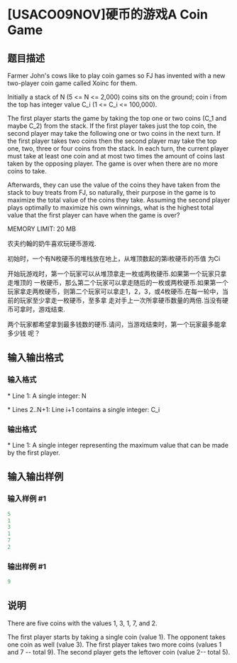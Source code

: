 # [USACO09NOV]硬币的游戏A Coin Game

## 题目描述

Farmer John's cows like to play coin games so FJ has invented with a new two-player coin game called Xoinc for them.

Initially a stack of N (5 <= N <= 2,000) coins sits on the ground; coin i from the top has integer value C\_i (1 <= C\_i <= 100,000).

The first player starts the game by taking the top one or two coins (C\_1 and maybe C\_2) from the stack. If the first player takes just the top coin, the second player may take the following one or two coins in the next turn. If the first player takes two coins then the second player may take the top one, two, three or four coins from the stack. In each turn, the current player must take at least one coin and at most two times the amount of coins last taken by the opposing player. The game is over when there are no more coins to take.

Afterwards, they can use the value of the coins they have taken from the stack to buy treats from FJ, so naturally, their purpose in the game is to maximize the total value of the coins they take. Assuming the second player plays optimally to maximize his own winnings, what is the highest total value that the first player can have when the game is over?

MEMORY LIMIT: 20 MB

农夫约翰的奶牛喜欢玩硬币游戏.

初始时，一个有N枚硬币的堆栈放在地上，从堆顶数起的第i枚硬币的币值 为Ci

开始玩游戏时，第一个玩家可以从堆顶拿走一枚或两枚硬币.如果第一个玩家只拿走堆顶的 一枚硬币，那么第二个玩家可以拿走随后的一枚或两枚硬币.如果第一个玩家拿走两枚硬币，则第二个玩家可以拿走1，2，3，或4枚硬币.在每一轮中，当前的玩家至少拿走一枚硬币，至多拿 走对手上一次所拿硬币数量的两倍.当没有硬币可拿时，游戏结束.

两个玩家都希望拿到最多钱数的硬币.请问，当游戏结束时，第一个玩家最多能拿多少钱 呢？

## 输入输出格式

### 输入格式

\* Line 1: A single integer: N

\* Lines 2..N+1: Line i+1 contains a single integer: C\_i

### 输出格式

\* Line 1: A single integer representing the maximum value that can be made by the first player.

## 输入输出样例

### 输入样例 #1

```cpp
5 
1 
3 
1 
7 
2 

```
### 输出样例 #1

```cpp
9 

```
## 说明

There are five coins with the values 1, 3, 1, 7, and 2.

The first player starts by taking a single coin (value 1). The opponent takes one coin as well (value 3). The first player takes two more coins (values 1 and 7 -- total 9). The second player gets the leftover coin (value 2-- total 5).

